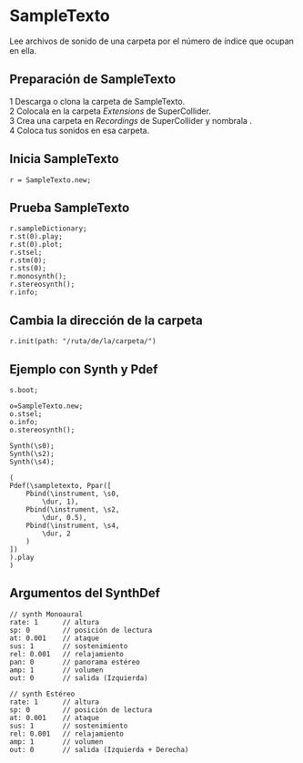 # SampleTexto

Lee archivos de sonido de una carpeta por el número de índice que ocupan en ella.

## Preparación de SampleTexto
1 Descarga o clona la carpeta de SampleTexto.  
2 Colocala en la carpeta *Extensions* de SuperCollider.  
3 Crea una carpeta en *Recordings* de SuperCollider y nombrala <sampletexto>.  
4 Coloca tus sonidos en esa carpeta.  
	
## Inicia SampleTexto
```
r = SampleTexto.new;
```
## Prueba SampleTexto
```
r.sampleDictionary;
r.st(0).play;
r.st(0).plot;
r.stsel;
r.stm(0);
r.sts(0);
r.monosynth();
r.stereosynth();
r.info;

```
## Cambia la dirección de la carpeta
```
r.init(path: "/ruta/de/la/carpeta/")
```
## Ejemplo con Synth y Pdef
```
s.boot;

o=SampleTexto.new;
o.stsel;
o.info;
o.stereosynth();

Synth(\s0);
Synth(\s2);
Synth(\s4);

(
Pdef(\sampletexto, Ppar([
	Pbind(\instrument, \s0,
		\dur, 1),
	Pbind(\instrument, \s2,
		\dur, 0.5),
	Pbind(\instrument, \s4,
		\dur, 2
	)
])
).play
)
```
## Argumentos del SynthDef
```
// synth Monoaural
rate: 1      // altura
sp: 0        // posición de lectura
at: 0.001    // ataque
sus: 1       // sostenimiento
rel: 0.001   // relajamiento
pan: 0       // panorama estéreo
amp: 1       // volumen
out: 0       // salida (Izquierda)

// synth Estéreo
rate: 1      // altura
sp: 0        // posición de lectura
at: 0.001    // ataque
sus: 1       // sostenimiento
rel: 0.001   // relajamiento
amp: 1       // volumen
out: 0       // salida (Izquierda + Derecha)
```


